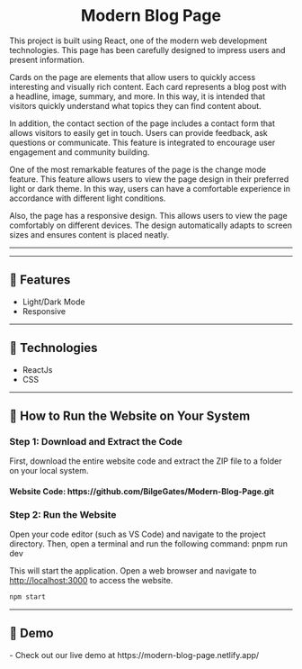 <h1 align="center">Modern Blog Page</h1>
<p>This project is built using React, one of the modern web development technologies. This page has been carefully designed to impress users and present information.

Cards on the page are elements that allow users to quickly access interesting and visually rich content. Each card represents a blog post with a headline, image, summary, and more. In this way, it is intended that visitors quickly understand what topics they can find content about.

In addition, the contact section of the page includes a contact form that allows visitors to easily get in touch. Users can provide feedback, ask questions or communicate. This feature is integrated to encourage user engagement and community building.

One of the most remarkable features of the page is the change mode feature. This feature allows users to view the page design in their preferred light or dark theme. In this way, users can have a comfortable experience in accordance with different light conditions.

Also, the page has a responsive design. This allows users to view the page comfortably on different devices. The design automatically adapts to screen sizes and ensures content is placed neatly.</p>
<hr />
<hr />
<h2>🍿 Features </h2>
<ul>   
   <li>Light/Dark Mode</li>
   <li>Responsive</li>
</ul><hr />
<h2>🍿 Technologies </h2>
<ul>
   <li>ReactJs</li>
   <li>CSS</li>     
</ul>
<hr />
<h2>🍿 How to Run the Website on Your System </h2>
<h3> Step 1: Download and Extract the Code </h3>
<p>First, download the entire website code and extract the ZIP file to a folder on your local system.</p>
<h4>Website Code: https://github.com/BilgeGates/Modern-Blog-Page.git</h4>
<h3>Step 2: Run the Website
</h3>
<p>Open your code editor (such as VS Code) and navigate to the project directory. Then, open a terminal and run the following command:
pnpm run dev</p>
<p>This will start the application. Open a web browser and navigate to <a href="http://localhost:3000">http://localhost:3000</a> to access the website.</p>

```bash
npm start
```     
<hr />
<h2>🍿 Demo </h2>
<p> - Check out our live demo at https://modern-blog-page.netlify.app/ </p>

